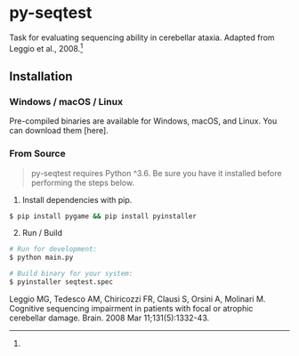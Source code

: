 # py-seqtest

Task for evaluating sequencing ability in cerebellar ataxia. Adapted from Leggio et al., 2008.[^1]



## Installation

### Windows / macOS / Linux

Pre-compiled binaries are available for Windows, macOS, and Linux. You can download them [here].

### From Source

> py-seqtest requires Python ^3.6. Be sure you have it installed before performing the steps below. 

1. Install dependencies with pip.

```bash
$ pip install pygame && pip install pyinstaller

```

2. Run / Build

```bash
# Run for development: 
$ python main.py 

# Build binary for your system: 
$ pyinstaller seqtest.spec 
```


[^1]: 
Leggio MG, Tedesco AM, Chiricozzi FR, Clausi S, Orsini A, Molinari M. Cognitive sequencing impairment in patients with focal or atrophic cerebellar damage. Brain. 2008 Mar 11;131(5):1332-43.
